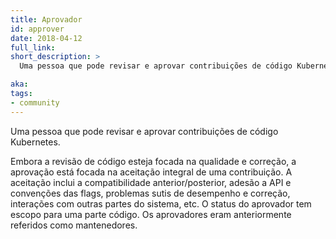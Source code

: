 ```yaml
---
title: Aprovador
id: approver
date: 2018-04-12
full_link: 
short_description: >
  Uma pessoa que pode revisar e aprovar contribuições de código Kubernetes.

aka: 
tags:
- community
---
```

 Uma pessoa que pode revisar e aprovar contribuições de código Kubernetes.

<!--more--> 

Embora a revisão de código esteja focada na qualidade e correção, a aprovação está focada na aceitação integral de uma contribuição. A aceitação inclui a compatibilidade anterior/posterior, adesão a API e convenções das flags, problemas sutis de desempenho e correção, interações com outras partes do sistema, etc. O status do aprovador tem escopo para uma parte código. Os aprovadores eram anteriormente referidos como mantenedores.
